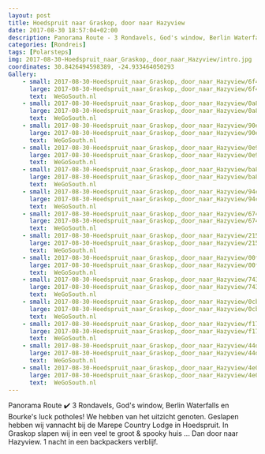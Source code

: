 ```yaml
---
layout: post
title: Hoedspruit naar Graskop, door naar Hazyview
date: 2017-08-30 18:57:04+02:00
description: Panorama Route - 3 Rondavels, God's window, Berlin Waterfalls en Bourke's luck potholes! We hebben van het uitzicht genoten.
categories: [Rondreis]
tags: [Polarsteps]
img: 2017-08-30-Hoedspruit_naar_Graskop,_door_naar_Hazyview/intro.jpg
coordinates: 30.8426494598389, -24.933464050293
Gallery:
    - small: 2017-08-30-Hoedspruit_naar_Graskop,_door_naar_Hazyview/6f4d5773-f2b2-4fab-bc58-315978a435ca_large_image.jpg
      large: 2017-08-30-Hoedspruit_naar_Graskop,_door_naar_Hazyview/6f4d5773-f2b2-4fab-bc58-315978a435ca_large_image.jpg
      text:  WeGoSouth.nl
    - small: 2017-08-30-Hoedspruit_naar_Graskop,_door_naar_Hazyview/0a809dde-9304-42d6-8343-95003521557b_large_image.jpg
      large: 2017-08-30-Hoedspruit_naar_Graskop,_door_naar_Hazyview/0a809dde-9304-42d6-8343-95003521557b_large_image.jpg
      text:  WeGoSouth.nl
    - small: 2017-08-30-Hoedspruit_naar_Graskop,_door_naar_Hazyview/90e14032-fd91-414b-85b5-7cc9f6b6e19b_large_image.jpg
      large: 2017-08-30-Hoedspruit_naar_Graskop,_door_naar_Hazyview/90e14032-fd91-414b-85b5-7cc9f6b6e19b_large_image.jpg
      text:  WeGoSouth.nl
    - small: 2017-08-30-Hoedspruit_naar_Graskop,_door_naar_Hazyview/0e9b206d-2d60-4c0f-b6dd-bdb128c298ee_large_image.jpg
      large: 2017-08-30-Hoedspruit_naar_Graskop,_door_naar_Hazyview/0e9b206d-2d60-4c0f-b6dd-bdb128c298ee_large_image.jpg
      text:  WeGoSouth.nl
    - small: 2017-08-30-Hoedspruit_naar_Graskop,_door_naar_Hazyview/ba8807b5-af04-4806-86c4-21ea31184085_large_image.jpg
      large: 2017-08-30-Hoedspruit_naar_Graskop,_door_naar_Hazyview/ba8807b5-af04-4806-86c4-21ea31184085_large_image.jpg
      text:  WeGoSouth.nl
    - small: 2017-08-30-Hoedspruit_naar_Graskop,_door_naar_Hazyview/94c99501-055e-40d2-9d71-d6b9bc152e85_large_image.jpg
      large: 2017-08-30-Hoedspruit_naar_Graskop,_door_naar_Hazyview/94c99501-055e-40d2-9d71-d6b9bc152e85_large_image.jpg
      text:  WeGoSouth.nl
    - small: 2017-08-30-Hoedspruit_naar_Graskop,_door_naar_Hazyview/674161df-0bfe-484a-bfa9-4fb9e1620c59_large_image.jpg
      large: 2017-08-30-Hoedspruit_naar_Graskop,_door_naar_Hazyview/674161df-0bfe-484a-bfa9-4fb9e1620c59_large_image.jpg
      text:  WeGoSouth.nl
    - small: 2017-08-30-Hoedspruit_naar_Graskop,_door_naar_Hazyview/2150a409-50a9-49dc-8484-65885ae52271_large_image.jpg
      large: 2017-08-30-Hoedspruit_naar_Graskop,_door_naar_Hazyview/2150a409-50a9-49dc-8484-65885ae52271_large_image.jpg
      text:  WeGoSouth.nl
    - small: 2017-08-30-Hoedspruit_naar_Graskop,_door_naar_Hazyview/00f2b8b4-bdf7-47a7-8755-c8afcf783377_large_image.jpg
      large: 2017-08-30-Hoedspruit_naar_Graskop,_door_naar_Hazyview/00f2b8b4-bdf7-47a7-8755-c8afcf783377_large_image.jpg
      text:  WeGoSouth.nl
    - small: 2017-08-30-Hoedspruit_naar_Graskop,_door_naar_Hazyview/74397c9a-968c-48ed-b066-7de599aa0e6e_large_image.jpg
      large: 2017-08-30-Hoedspruit_naar_Graskop,_door_naar_Hazyview/74397c9a-968c-48ed-b066-7de599aa0e6e_large_image.jpg
      text:  WeGoSouth.nl
    - small: 2017-08-30-Hoedspruit_naar_Graskop,_door_naar_Hazyview/0cb5144f-1f70-4700-9de9-6593e99a7600_large_image.jpg
      large: 2017-08-30-Hoedspruit_naar_Graskop,_door_naar_Hazyview/0cb5144f-1f70-4700-9de9-6593e99a7600_large_image.jpg
      text:  WeGoSouth.nl
    - small: 2017-08-30-Hoedspruit_naar_Graskop,_door_naar_Hazyview/f1719e97-24b1-4b1d-b621-f4e9db264985_large_image.jpg
      large: 2017-08-30-Hoedspruit_naar_Graskop,_door_naar_Hazyview/f1719e97-24b1-4b1d-b621-f4e9db264985_large_image.jpg
      text:  WeGoSouth.nl
    - small: 2017-08-30-Hoedspruit_naar_Graskop,_door_naar_Hazyview/44d2f02f-5c0b-4a22-a4c4-a0ffea8d2a1f_large_image.jpg
      large: 2017-08-30-Hoedspruit_naar_Graskop,_door_naar_Hazyview/44d2f02f-5c0b-4a22-a4c4-a0ffea8d2a1f_large_image.jpg
      text:  WeGoSouth.nl
    - small: 2017-08-30-Hoedspruit_naar_Graskop,_door_naar_Hazyview/4e06bca8-85c1-46f0-9333-d22fcb2dae53_large_image.jpg
      large: 2017-08-30-Hoedspruit_naar_Graskop,_door_naar_Hazyview/4e06bca8-85c1-46f0-9333-d22fcb2dae53_large_image.jpg
      text:  WeGoSouth.nl
---
```

Panorama Route ✔️
3 Rondavels, God's window, Berlin Waterfalls en Bourke's luck potholes! 
We hebben van het uitzicht genoten. 
Geslapen hebben wij vannacht bij de Marepe Country Lodge in Hoedspruit. 
In Graskop slapen wij in een veel te groot & spooky huis ... Dan door naar Hazyview. 1 nacht in een backpackers verblijf. 